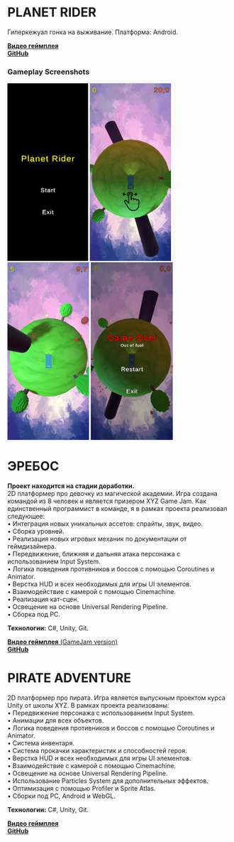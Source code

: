 # PLANET RIDER  
Гиперкежуал гонка на выживание. 
Платформа: Android.  

[**Видео геймплея**](https://youtu.be/4pgQJndekcA)  
[**GitHub**](https://github.com/plotnik14/PlanetRider)  

### Gameplay Screenshots
<img src="PlanetRider/MainMenu.png" height="400"> <img src="PlanetRider/Gameplay1.png" height="400"> <img src="PlanetRider/Gameplay2.png" height="400"> <img src="PlanetRider/GameOver.png" height="400">


# ЭРЕБОС  
**Проект находится на стадии доработки.**  
2D платформер про девочку из магической академии. Игра создана командой из 8 человек и является призером XYZ Game Jam. Как единственный программист в команде, я в рамках проекта реализовал следующее:  
•	Интеграция новых уникальных ассетов: спрайты, звук, видео.  
•	Сборка уровней.  
•	Реализация новых игровых механик по документации от геймдизайнера.  
•	Передвижение, ближняя и дальняя атака персонажа с использованием Input System.  
•	Логика поведения противников и боссов с помощью Coroutines и Animator.  
•	Верстка HUD и всех необходимых для игры UI элементов.  
•	Взаимодействие с камерой с помощью Cinemachine.  
•	Реализация кат-сцен.  
•	Освещение на основе Universal Rendering Pipeline.  
•	Сборка под PC.  

**Технологии:** C#, Unity, Git.  

[**Видео геймплея** (GameJam version)](https://youtu.be/fZmjbFi3S4M)  
[**GitHub**](https://github.com/plotnik14/xyz-cherry-jam)  

# PIRATE ADVENTURE  
2D платформер про пирата. Игра является выпускным проектом курса Unity от школы XYZ. В рамках проекта реализованы:  
•	Передвижение персонажа с использованием Input System.  
•	Анимации для всех объектов.  
•	Логика поведения противников и боссов с помощью Coroutines и Animator.  
•	Система инвентаря.  
•	Система прокачки характеристик и способностей героя.  
•	Верстка HUD и всех необходимых для игры UI элементов.  
•	Взаимодействие с камерой с помощью Cinemachine.  
•	Освещение на основе Universal Rendering Pipeline.  
•	Использование Particles System для дополнительных эффектов.  
•	Оптимизация с помощью Profiler и Sprite Atlas.  
•	Сборки под PC, Android и WebGL.  

**Технологии:** C#, Unity, Git.  

[**Видео геймплея**](https://youtu.be/l0xrb2JOxwo)  
[**GitHub**](https://github.com/plotnik14/platformer-xyz)  
